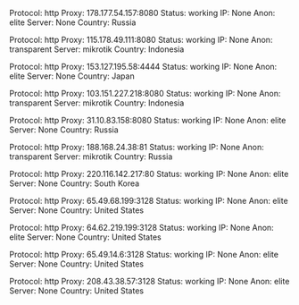 Protocol: http
Proxy: 178.177.54.157:8080
Status: working
IP: None
Anon: elite
Server: None
Country: Russia

Protocol: http
Proxy: 115.178.49.111:8080
Status: working
IP: None
Anon: transparent
Server: mikrotik
Country: Indonesia

Protocol: http
Proxy: 153.127.195.58:4444
Status: working
IP: None
Anon: elite
Server: None
Country: Japan

Protocol: http
Proxy: 103.151.227.218:8080
Status: working
IP: None
Anon: transparent
Server: mikrotik
Country: Indonesia

Protocol: http
Proxy: 31.10.83.158:8080
Status: working
IP: None
Anon: elite
Server: None
Country: Russia

Protocol: http
Proxy: 188.168.24.38:81
Status: working
IP: None
Anon: transparent
Server: mikrotik
Country: Russia

Protocol: http
Proxy: 220.116.142.217:80
Status: working
IP: None
Anon: elite
Server: None
Country: South Korea

Protocol: http
Proxy: 65.49.68.199:3128
Status: working
IP: None
Anon: elite
Server: None
Country: United States

Protocol: http
Proxy: 64.62.219.199:3128
Status: working
IP: None
Anon: elite
Server: None
Country: United States

Protocol: http
Proxy: 65.49.14.6:3128
Status: working
IP: None
Anon: elite
Server: None
Country: United States

Protocol: http
Proxy: 208.43.38.57:3128
Status: working
IP: None
Anon: elite
Server: None
Country: United States

